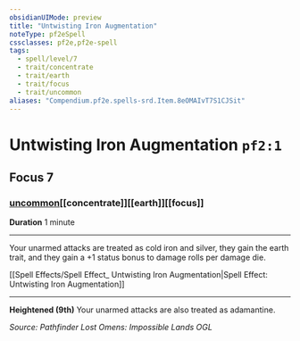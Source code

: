 ```yaml
---
obsidianUIMode: preview
title: "Untwisting Iron Augmentation"
noteType: pf2eSpell
cssclasses: pf2e,pf2e-spell
tags:
  - spell/level/7
  - trait/concentrate
  - trait/earth
  - trait/focus
  - trait/uncommon
aliases: "Compendium.pf2e.spells-srd.Item.8eOMAIvT7S1CJSit" 
---
```

# Untwisting Iron Augmentation  `pf2:1`  
## Focus 7
### [uncommon](uncommon "Uncommon Rarity Trait")[[concentrate]][[earth]][[focus]]

**Duration** 1 minute
* * * 
Your unarmed attacks are treated as cold iron and silver, they gain the earth trait, and they gain a +1 status bonus to damage rolls per damage die.

[[Spell Effects/Spell Effect_ Untwisting Iron Augmentation|Spell Effect: Untwisting Iron Augmentation]]

* * *

**Heightened (9th)** Your unarmed attacks are also treated as adamantine.

*Source: Pathfinder Lost Omens: Impossible Lands*
*OGL*